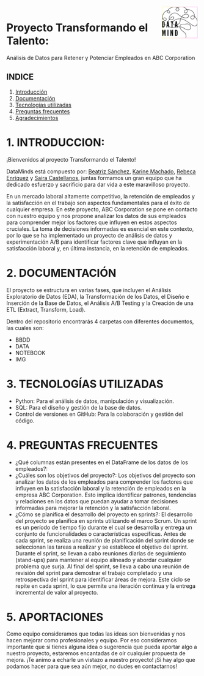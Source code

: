 <img src="https://github.com/rebeca-enma/proyecto-da-promo-G-modulo-3-team-4/raw/main/IMG/logo.png" alt="Logo" width="100" align="right">

# Proyecto Transformando el Talento: 
Análisis de Datos para Retener y Potenciar Empleados en ABC Corporation

## INDICE
1. [Introducción](#1-introducción)
2. [Documentación](#2-documentación)
3. [Tecnologías utilizadas](#3-tecnolgias-utilizadas)
4. [Preguntas frecuentes](#4-preguntas-frecuentes)
5. [Agradecimientos](#5-agradecimientos)

# 1. INTRODUCCION:

¡Bienvenidos al proyecto Transformando el Talento!

DataMinds está compuesto por: [Beatriz Sánchez](https://github.com/BSReguera), [Karine Machado](https://github.com/karinem0), [Rebeca Enríquez](https://github.com/rebeca-enma) y [Saira Castellanos](https://github.com/saira2911), juntas formamos un gran equipo que ha dedicado esfuerzo y sacrificio para dar vida a este maravilloso proyecto. 

En un mercado laboral altamente competitivo, la retención de empleados y la satisfacción en el trabajo son aspectos fundamentales para el éxito de cualquier empresa. En este proyecto, ABC Corporation se pone en contacto con nuestro equipo y nos propone analizar los datos de sus empleados para comprender mejor los factores que influyen en estos aspectos cruciales. La toma de decisiones informadas es esencial en este contexto, por lo que se ha implementado un proyecto de análisis de datos y experimentación A/B para identificar factores clave que influyan en la satisfacción laboral y, en última instancia, en la retención de empleados.

# 2.	DOCUMENTACIÓN

El proyecto se estructura en varias fases, que incluyen el Análisis Exploratorio de Datos (EDA), la Transformación de los Datos, el Diseño e Inserción de la Base de Datos, el Análisis A/B Testing y la Creación de una ETL (Extract, Transform, Load).

Dentro del repositorio encontrarás 4 carpetas con diferentes documentos, las cuales son:
- BBDD
- DATA
- NOTEBOOK
- IMG

# 3.	TECNOLOGÍAS UTILIZADAS

-	Python: Para el análisis de datos, manipulación y visualización.
-	SQL: Para el diseño y gestión de la base de datos.
-	Control de versiones en GitHub: Para la colaboración y gestión del código.

# 4.	PREGUNTAS FRECUENTES

-	¿Qué columnas están presentes en el DataFrame de los datos de los empleados?:
-	¿Cuáles son los objetivos del proyecto?: Los objetivos del proyecto son analizar los datos de los empleados para comprender los factores que influyen en la satisfacción laboral y la retención de empleados en la empresa ABC Corporation. Esto implica identificar patrones, tendencias y relaciones en los datos que puedan ayudar a tomar decisiones informadas para mejorar la retención y la satisfacción laboral.
-	¿Cómo se planifica el desarrollo del proyecto en sprints?: El desarrollo del proyecto se planifica en sprints utilizando el marco Scrum. Un sprint es un período de tiempo fijo durante el cual se desarrolla y entrega un conjunto de funcionalidades o características específicas. Antes de cada sprint, se realiza una reunión de planificación del sprint donde se seleccionan las tareas a realizar y se establece el objetivo del sprint. Durante el sprint, se llevan a cabo reuniones diarias de seguimiento (stand-ups) para mantener al equipo alineado y abordar cualquier problema que surja. Al final del sprint, se lleva a cabo una reunión de revisión del sprint para demostrar el trabajo completado y una retrospectiva del sprint para identificar áreas de mejora. Este ciclo se repite en cada sprint, lo que permite una iteración continua y la entrega incremental de valor al proyecto.

# 5.	APORTACIONES

Como equipo consideramos que todas las ideas son bienvenidas y nos hacen mejorar como profesionales y equipo. Por eso consideramos importante que si tienes alguna idea o sugerencia que pueda aportar algo a nuestro proyecto, estaremos encantadas de oír cualquier propuesta de mejora. 
¡Te animo a echarle un vistazo a nuestro proyecto! ¡Si hay algo que podamos hacer para que sea aún mejor, no dudes en contactarnos!

